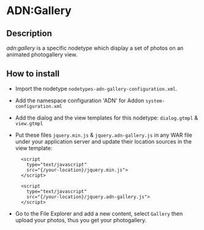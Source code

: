ADN:Gallery
==
Description
--
_adn:gallery_ is a specific nodetype which display a set of photos on an animated photogallery view.

How to install
--
* Import the nodetype `nodetypes-adn-gallery-configuration.xml`.
* Add the namespace configuration 'ADN' for Addon `system-configuration.xml`
* Add the dialog and the view templates for this nodetype: `dialog.gtmpl` & `view.gtmpl`
* Put these files `jquery.min.js` & `jquery.adn-gallery.js` in any WAR file under your application server and update their location sources in the view template:


        <script 
          type="text/javascript"
          src="{/your-location}/jquery.min.js">
        </script>
		
        <script 
          type="text/javascript"
          src="{/your-location}/jquery.adn-gallery.js">
        </script>

* Go to the File Explorer and add a new content, select `Gallery` then upload your photos, thus you get your photogallery. 
